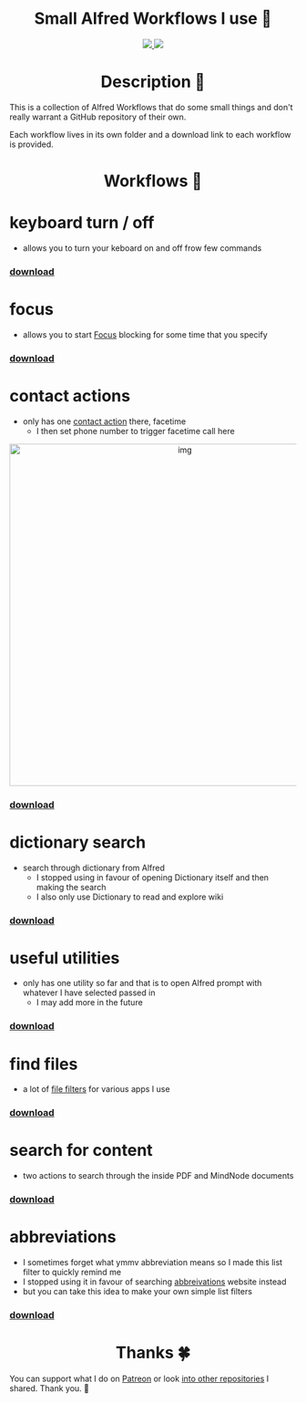 <h1 align="center">Small Alfred Workflows I use 🎩</h1>

<div align="center">
<a href="https://www.patreon.com/nikitavoloboev">
		<img src="https://img.shields.io/badge/Say%20Thanks-💗-ff69b4.svg">
	</a>
	<a href="https://github.com/nikitavoloboev/small-workflows/blob/master/LICENSE">
		<img src="https://img.shields.io/pypi/l/pipenv.svg">
	</a>
</div>

<h1 align="center"> Description 📕</h1>

This is a collection of Alfred Workflows that do some small things and don't really warrant a GitHub repository of their own.

Each workflow lives in its own folder and a download link to each workflow is provided.

<h1 align="center"> Workflows 🎩</h1>

# keyboard turn / off
- allows you to turn your keboard on and off frow few commands

### [download](https://github.com/nikitavoloboev/small-workflows/blob/master/workflows/keyboard%20turn%20on%20:%20off.alfredworkflow?raw=true) 

# focus
- allows you to start [Focus](https://heyfocus.com) blocking for some time that you specify

### [download](https://github.com/nikitavoloboev/small-workflows/blob/master/workflows/focus.alfredworkflow?raw=true)

# contact actions
- only has one [contact action](https://www.alfredapp.com/help/workflows/triggers/contact-action/) there, facetime
	- I then set phone number to trigger facetime call here 

<p align="center"><img src="https://i.imgur.com/nBV3rPS.png" width="600" alt="img"></p>

### [download](https://github.com/nikitavoloboev/small-workflows/blob/master/workflows/contact%20actions.alfredworkflow?raw=true)	

# dictionary search
- search through dictionary from Alfred
	- I stopped using in favour of opening Dictionary itself and then making the search
	- I also only use Dictionary to read and explore wiki

### [download](https://github.com/nikitavoloboev/small-workflows/blob/master/workflows/dictionary.alfredworkflow?raw=true)

# useful utilities 
- only has one utility so far and that is to open Alfred prompt with whatever I have selected passed in
	- I may add more in the future
	
### [download](https://github.com/nikitavoloboev/small-workflows/blob/master/workflows/useful%20utilities.alfredworkflow?raw=true)

# find files
- a lot of [file filters](https://www.alfredapp.com/help/workflows/inputs/file-filter/) for various apps I use

### [download](https://github.com/nikitavoloboev/small-workflows/blob/master/workflows/find%20files.alfredworkflow?raw=true)

# search for content
- two actions to search through the inside PDF and MindNode documents

### [download](https://github.com/nikitavoloboev/small-workflows/blob/master/workflows/search%20for%20content.alfredworkflow?raw=true)

# abbreviations
- I sometimes forget what ymmv abbreviation means so I made this list filter to quickly remind me
- I stopped using it in favour of searching [abbreivations](http://www.abbreviations.com) website instead
- but you can take this idea to make your own simple list filters

### [download](https://github.com/nikitavoloboev/small-workflows/blob/master/workflows/abbreviations.alfredworkflow?raw=true)

<h1 align="center"> Thanks 🍀</h1>

You can support what I do on [Patreon](https://www.patreon.com/nikitavoloboev) or look [into other repositories](https://my.mindnode.com/ZKGETDkUaQUsL3q8q9z788CxG84oEHgDiT79GuzX#-191.2,-905.2,2) I shared. Thank you. 💛 

